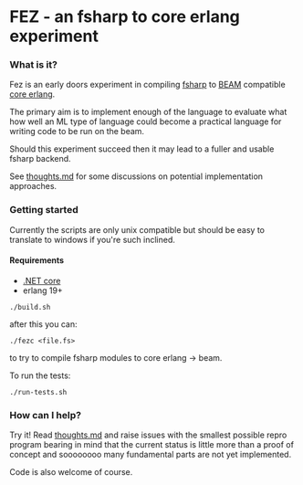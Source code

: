 # FEZ - an fsharp to core erlang experiment

### What is it?

Fez is an early doors experiment in compiling [fsharp](http://fsharp.org) to
[BEAM](https://github.com/erlang/otp) compatible
[core erlang](https://www.it.uu.se/research/group/hipe/cerl).

The primary aim is to implement enough of the language to evaluate what how
well an ML type of language could become a practical language for writing
code to be run on the beam.

Should this experiment succeed then it may lead to a fuller and usable fsharp
backend.

See [thoughts.md](https://github.com/kjnilsson/fez/blob/HEAD/thoughts.md)
for some discussions on potential implementation approaches.


### Getting started

Currently the scripts are only unix compatible but should be easy to translate
to windows if you're such inclined.

#### Requirements

* [.NET core](https://dotnet.github.io/)
* erlang 19+


```
./build.sh

```

after this you can:


```
./fezc <file.fs>
```

to try to compile fsharp modules to core erlang -> beam.


To run the tests:

```
./run-tests.sh

```


### How can I help?

Try it! Read [thoughts.md](https://github.com/kjnilsson/fez/blob/HEAD/throughts.md)
and raise issues with the smallest possible repro program bearing in mind that the current
status is little more than a proof of concept and soooooooo many fundamental parts
are not yet implemented.

Code is also welcome of course.

